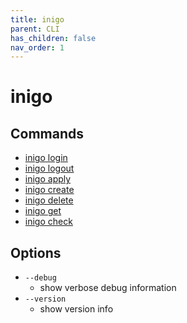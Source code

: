 ```yaml
---
title: inigo
parent: CLI
has_children: false
nav_order: 1
---
```


# inigo

## Commands
- [inigo login](/cli_login.html)
- [inigo logout](/cli_logout.html)
- [inigo apply](/cli_apply.html)
- [inigo create](/cli_create.html)
- [inigo delete](/cli_delete.html)
- [inigo get](/cli_get.html)
- [inigo check](/cli_check.html)

## Options

- `--debug`
	- show verbose debug information
- `--version`
	- show version info